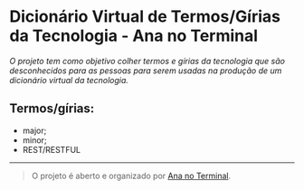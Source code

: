 # **Dicionário Virtual de Termos/Gírias da Tecnologia - Ana no Terminal**



*O projeto tem como objetivo colher termos e gírias da tecnologia que são desconhecidos para as pessoas para serem usadas na produção de um dicionário virtual da tecnologia.*

## Termos/gírias:

 - major;
 - minor;
 - REST/RESTFUL
 

----------

> O projeto é aberto e organizado por [Ana no
> Terminal](https://www.facebook.com/ananoterminal).


